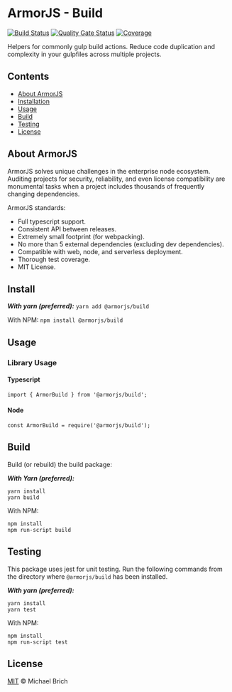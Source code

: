 
# ArmorJS - Build

[![Build Status](https://travis-ci.com/armorjs/build.svg?branch=master)](https://travis-ci.com/armorjs/build) [![Quality Gate Status](https://sonarcloud.io/api/project_badges/measure?project=armorjs_build-tools&metric=alert_status)](https://sonarcloud.io/dashboard?id=armorjs_build) [![Coverage](https://sonarcloud.io/api/project_badges/measure?project=armorjs_build&metric=coverage)](https://sonarcloud.io/dashboard?id=armorjs_build)

Helpers for commonly gulp build actions. Reduce code duplication and complexity in your gulpfiles across multiple projects.

## Contents
- [About ArmorJS](#about-armorjs)
- [Installation](#Installation)
- [Usage](#usage)
- [Build](#build)
- [Testing](#testing)
- [License](#license)

## About ArmorJS
ArmorJS solves unique challenges in the enterprise node ecosystem. Auditing projects for security, reliability, and even license compatibility are monumental tasks when a project includes thousands of frequently changing dependencies.

ArmorJS standards:
* Full typescript support.
* Consistent API between releases.
* Extremely small footprint (for webpacking).
* No more than 5 external dependencies (excluding dev dependencies).
* Compatible with web, node, and serverless deployment.
* Thorough test coverage.
* MIT License.

## Install

***With yarn (preferred):***
```yarn add @armorjs/build```

With NPM:
```npm install @armorjs/build```

## Usage

### Library Usage

#### Typescript
```
import { ArmorBuild } from '@armorjs/build';
```

#### Node
```
const ArmorBuild = require('@armorjs/build');
```

## Build
Build (or rebuild) the build package:

***With Yarn (preferred):***
```
yarn install
yarn build
```

With NPM:
```
npm install
npm run-script build
```

## Testing

This package uses jest for unit testing. Run the following commands from the directory where `@armorjs/build` has been installed.

***With yarn (preferred):***
```
yarn install
yarn test
```

With NPM:
```
npm install
npm run-script test
```

## License
[MIT](LICENSE) &copy; Michael Brich